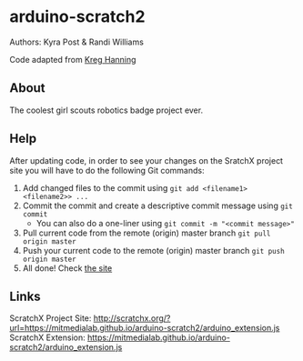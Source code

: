 # arduino-scratch2

Authors: Kyra Post & Randi Williams

Code adapted from [Kreg Hanning](http://khanning.github.io/scratch-arduino-extension)

## About
The coolest girl scouts robotics badge project ever.

## Help
After updating code, in order to see your changes on the SratchX project site you will have to do the following Git commands:
1. Add changed files to the commit using ```git add <filename1> <filename2>> ...```
2. Commit the commit and create a descriptive commit message using ```git commit```
    * You can also do a one-liner using ```git commit -m "<commit message>"```
3. Pull current code from the remote (origin) master branch ```git pull origin master```
4. Push your current code to the remote (origin) master branch ```git push origin master```
5. All done! Check [the site](http://scratchx.org/?url=https://mitmedialab.github.io/arduino-scratch2/arduino_extension.js)


## Links
ScratchX Project Site: http://scratchx.org/?url=https://mitmedialab.github.io/arduino-scratch2/arduino_extension.js
ScratchX Extension: https://mitmedialab.github.io/arduino-scratch2/arduino_extension.js


